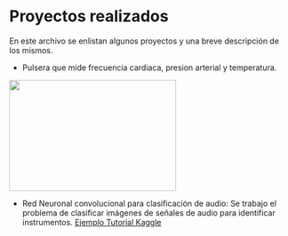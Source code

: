 # Proyectos realizados
En este archivo se enlistan algunos proyectos y una breve descripción de los mismos.

- Pulsera que mide frecuencia cardiaca, presion arterial y temperatura.

<img src="https://protecsani.cam/wp-content/uploads/RELOJI.jpg" style="height: 200px; width:300px;"/>


- Red Neuronal convolucional para clasificación de audio: Se trabajo el problema de clasificar imágenes de señales de audio para identificar instrumentos.  [Ejemplo Tutorial Kaggle ](https://www.kaggle.com/code/aayush9753/audio-classification-starter-in-pytorch)